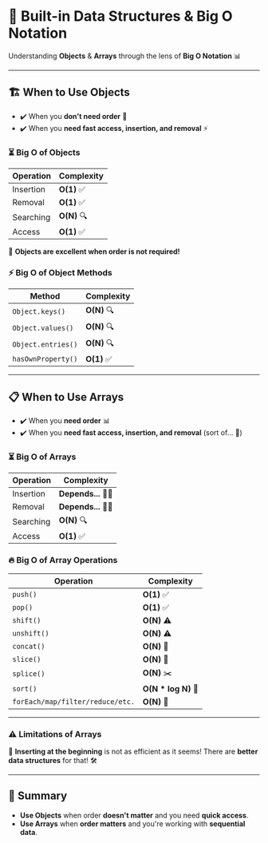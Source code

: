 # 🚀 Built-in Data Structures & Big O Notation

Understanding **Objects** & **Arrays** through the lens of **Big O Notation** 📊

---

## 🏗️ When to Use Objects

- ✔️ When you **don't need order** 📌
- ✔️ When you **need fast access, insertion, and removal** ⚡

### ⏳ Big O of Objects

| Operation | Complexity  |
| --------- | ----------- |
| Insertion | **O(1)** ✅ |
| Removal   | **O(1)** ✅ |
| Searching | **O(N)** 🔍 |
| Access    | **O(1)** ✅ |

📌 **Objects are excellent when order is not required!**

### ⚡ Big O of Object Methods

| Method             | Complexity  |
| ------------------ | ----------- |
| `Object.keys()`    | **O(N)** 🔍 |
| `Object.values()`  | **O(N)** 🔍 |
| `Object.entries()` | **O(N)** 🔍 |
| `hasOwnProperty()` | **O(1)** ✅ |

---

## 📋 When to Use Arrays

- ✔️ When you **need order** 📊
- ✔️ When you **need fast access, insertion, and removal** (sort of... 🤔)

### ⏳ Big O of Arrays

| Operation | Complexity        |
| --------- | ----------------- |
| Insertion | **Depends...** 🤷‍♂️ |
| Removal   | **Depends...** 🤷‍♂️ |
| Searching | **O(N)** 🔍       |
| Access    | **O(1)** ✅       |

### 🔥 Big O of Array Operations

| Operation                        | Complexity           |
| -------------------------------- | -------------------- |
| `push()`                         | **O(1)** ✅          |
| `pop()`                          | **O(1)** ✅          |
| `shift()`                        | **O(N)** ⚠️          |
| `unshift()`                      | **O(N)** ⚠️          |
| `concat()`                       | **O(N)** 🔄          |
| `slice()`                        | **O(N)** 🔪          |
| `splice()`                       | **O(N)** ✂️          |
| `sort()`                         | **O(N \* log N)** 🔄 |
| `forEach/map/filter/reduce/etc.` | **O(N)** 🔄          |

---

### ⚠️ Limitations of Arrays

🚨 **Inserting at the beginning** is not as efficient as it seems! There are **better data structures** for that! 🛠️

---

## 🎯 Summary

- **Use Objects** when order **doesn't matter** and you need **quick access**.
- **Use Arrays** when **order matters** and you're working with **sequential data**.
